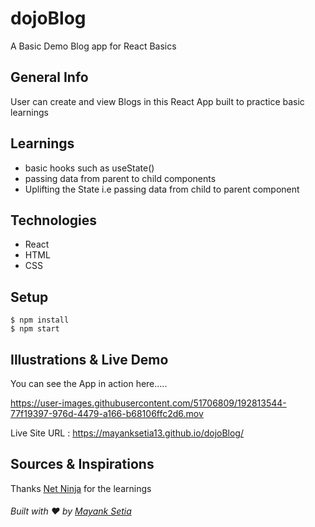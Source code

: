 # dojoBlog
A Basic  Demo Blog app for React Basics 

## General Info
User can create and view Blogs in this React App built to practice basic learnings 

## Learnings
* basic hooks such as useState()
* passing data from parent to child components
* Uplifting the State i.e passing data from child to parent component

## Technologies
* React
* HTML
* CSS

## Setup
```
$ npm install
$ npm start
```
## Illustrations & Live Demo

You can see the App in action here.....

https://user-images.githubusercontent.com/51706809/192813544-77f19397-976d-4479-a166-b68106ffc2d6.mov

Live Site URL : https://mayanksetia13.github.io/dojoBlog/

## Sources & Inspirations
Thanks [Net Ninja](https://netninja.dev/) for the learnings

###### Built with :heart: by [Mayank Setia](https://github.com/mayanksetia13)
